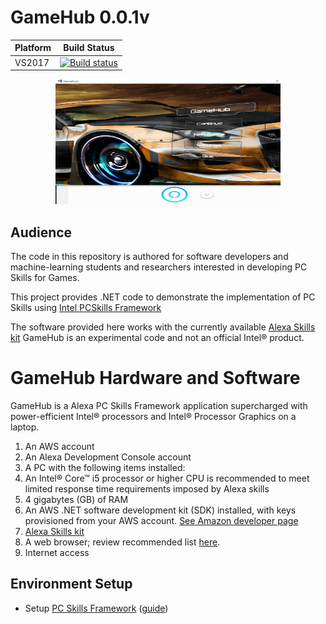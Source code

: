 # GameHub 0.0.1v
Platform | Build Status |
-------- | ------------ |
VS2017 | [![Build status](https://ci.appveyor.com/api/projects/status/swutsp1bjcc56q64/branch/master?svg=true)](https://ci.appveyor.com/project/ddiakopoulos/hand-tracking-samples/branch/master)

<p align="center">
  <img width="360" height="200" src="https://github.com/TechTouchABI/GameHub/blob/master/GameHub/blog_pictures.PNG">
</p>

## Audience

The code in this repository is authored for software developers and machine-learning students and researchers interested in developing PC Skills for Games. 

This project provides .NET code to demonstrate the implementation of PC Skills using [Intel PCSkills Framework](https://github.com/IntelSoftware/PC-Skills-Framework)

The software provided here works with the currently available [Alexa Skills kit](https://developer.amazon.com/en-US/alexa/alexa-skills-kit/build) GameHub is an experimental code and not an official Intel® product.


# GameHub Hardware and Software

GameHub is a Alexa PC Skills Framework application supercharged with power-efficient Intel® processors and Intel® Processor Graphics on a laptop.

1. An AWS account
2. An Alexa Development Console account
3. A PC with the following items installed:
4. An Intel® Core™ i5 processor or higher CPU is recommended to meet limited response time
requirements imposed by Alexa skills
5. 4 gigabytes (GB) of RAM
6. An AWS .NET software development kit (SDK) installed, with keys provisioned from your
AWS account. [See Amazon developer page](https://aws.amazon.com/sdk-for-net/)
7. [Alexa Skills kit](https://developer.amazon.com/en-US/alexa/alexa-skills-kit/build)
8. A web browser; review recommended list [here](https://aws.amazon.com/premiumsupport/knowledge-center/browsers-management-console/).
9. Internet access
     
## Environment Setup
* Setup [PC Skills Framework](https://software.intel.com/en-us/alexa-skills-for-pc) ([guide](https://software.intel.com/sites/default/files/managed/76/cb/pc-skills-aws-setup-guide.pdf))<br>
